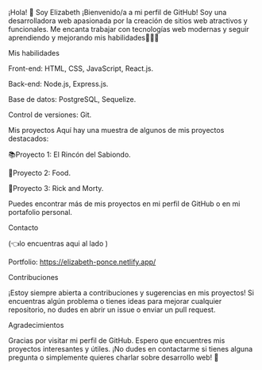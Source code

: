 ¡Hola! 👋
Soy Elizabeth
¡Bienvenido/a a mi perfil de GitHub! Soy una desarrolladora web apasionada por la creación de sitios web atractivos y funcionales. Me encanta trabajar con tecnologías web modernas y seguir aprendiendo y mejorando mis habilidades👩‍💻🚀


Mis habilidades

Front-end: HTML, CSS, JavaScript, React.js.

Back-end: Node.js, Express.js.

Base de datos: PostgreSQL, Sequelize.

Control de versiones: Git.


Mis proyectos
Aquí hay una muestra de algunos de mis proyectos destacados:

📚Proyecto 1: El Rincón del Sabiondo.

🥙Proyecto 2: Food.

👾Proyecto 3: Rick and Morty.

Puedes encontrar más de mis proyectos en mi perfil de GitHub o en mi portafolio personal.


Contacto

(👈lo encuentras aqui al lado )

Portfolio: https://elizabeth-ponce.netlify.app/


Contribuciones

¡Estoy siempre abierta a contribuciones y sugerencias en mis proyectos! Si encuentras algún problema o tienes ideas para mejorar cualquier repositorio, no dudes en abrir un issue o enviar un pull request.


Agradecimientos

Gracias por visitar mi perfil de GitHub. Espero que encuentres mis proyectos interesantes y útiles. ¡No dudes en contactarme si tienes alguna pregunta o simplemente quieres charlar sobre desarrollo web!
🤗
